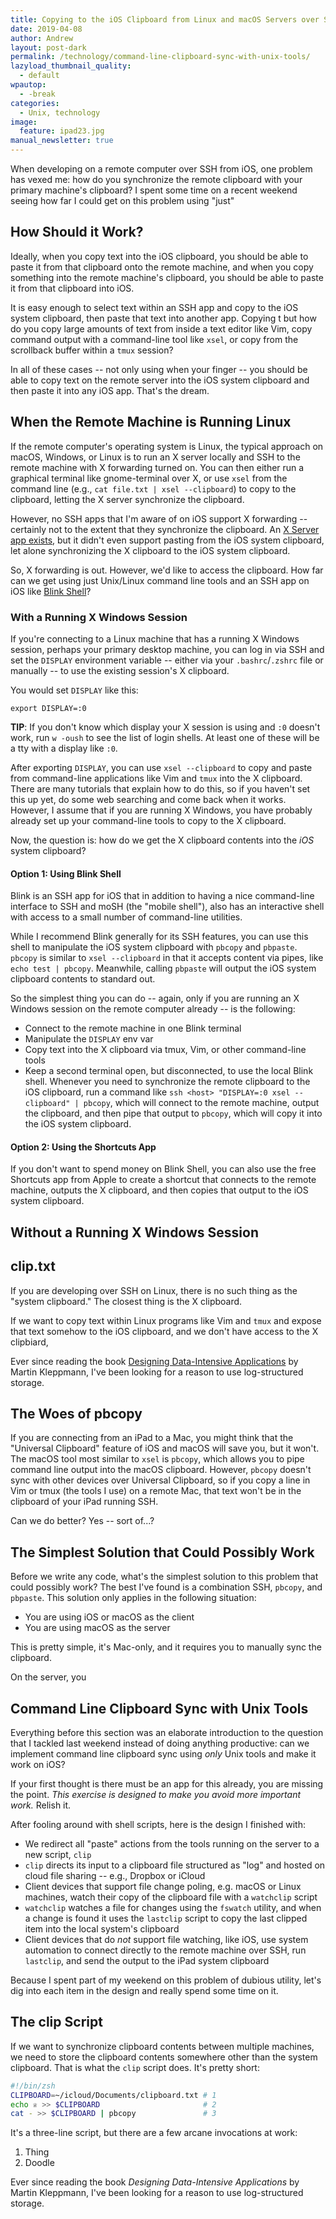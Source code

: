```yaml
---
title: Copying to the iOS Clipboard from Linux and macOS Servers over SSH
date: 2019-04-08
author: Andrew
layout: post-dark
permalink: /technology/command-line-clipboard-sync-with-unix-tools/
lazyload_thumbnail_quality:
  - default
wpautop:
  - -break
categories:
  - Unix, technology
image:
  feature: ipad23.jpg
manual_newsletter: true
---
```


When developing on a remote computer over SSH from iOS, one problem has vexed me: how do you synchronize the remote clipboard with your primary machine's clipboard? I spent some time on a recent weekend seeing how far I could get on this problem using "just" 

## How Should it Work?

Ideally, when you copy text into the iOS clipboard, you should be able to paste it from that clipboard onto the remote machine, and when you copy something into the remote machine's clipboard, you should be able to paste it from that clipboard into iOS.

It is easy enough to select text within an SSH app and copy to the iOS system clipboard, then paste that text into another app. Copying t but how do you copy large amounts of text from inside a text editor like Vim, copy command output with a command-line tool like `xsel`, or copy from the scrollback buffer within a  `tmux` session?

In all of these cases -- not only using when your finger -- you should be able to copy text on the remote server into the iOS system clipboard and then paste it into any iOS app. That's the dream.

## When the Remote Machine is Running Linux

If the remote computer's operating system is Linux, the typical approach on macOS, Windows, or Linux is to run an X server locally and SSH to the remote machine with X forwarding turned on. You can then either run a graphical terminal like gnome-terminal over X, or use `xsel` from the command line (e.g., `cat file.txt | xsel --clipboard`) to copy to the clipboard, letting the X server synchronize the clipboard.

However, no SSH apps that I'm aware of on iOS support X forwarding -- certainly not to the extent that they synchronize the clipboard. An [X Server app exists](https://itunes.apple.com/us/app/id1440418587#?platform=ipad), but it didn't even support pasting from the iOS system clipboard, let alone synchronizing the X clipboard to the iOS system clipboard.

So, X forwarding is out. However, we'd like to access the clipboard. How far can we get using just Unix/Linux command line tools and an SSH app on iOS like [Blink Shell](https://www.blink.sh)?

### With a Running X Windows Session

If you're connecting to a Linux machine that has a running X Windows session, perhaps your primary desktop machine, you can log in via SSH and set the `DISPLAY` environment variable -- either via your `.bashrc`/`.zshrc` file or manually -- to use the existing session's X clipboard.

You would set `DISPLAY` like this:

    export DISPLAY=:0

**TIP**: If you don't know which display your X session is using and `:0` doesn't work, run `w -oush` to see the list of login shells. At least one of these will be a tty with a display like `:0`.

After exporting `DISPLAY`, you can use `xsel --clipboard` to copy and paste from command-line applications like Vim and `tmux` into the X clipboard. There are many tutorials that explain how to do this, so if you haven't set this up yet, do some web searching and come back when it works. However, I assume that if you are running X Windows, you have probably already set up your command-line tools to copy to the X clipboard.

Now, the question is: how do we get the X clipboard contents into the _iOS_ system clipboard?

#### Option 1: Using Blink Shell

Blink is an SSH app for iOS that in addition to having a nice command-line interface to SSH and moSH (the "mobile shell"), also has an interactive shell with access to a small number of command-line utilities.

While I recommend Blink generally for its SSH features, you can use this shell to manipulate the iOS system clipboard with `pbcopy` and `pbpaste`. `pbcopy` is similar to `xsel --clipboard` in that it accepts content via pipes, like `echo test | pbcopy`. Meanwhile, calling `pbpaste` will output the iOS system clipboard contents to standard out.

So the simplest thing you can do -- again, only if you are running an X Windows session on the remote computer already -- is the following:

- Connect to the remote machine in one Blink terminal
- Manipulate the `DISPLAY` env var
- Copy text into the X clipboard via tmux, Vim, or other command-line tools
- Keep a second terminal open, but disconnected, to use the local Blink shell. Whenever you need to synchronize the remote clipboard to the iOS clipboard, run a command like `ssh <host> "DISPLAY=:0 xsel --clipboard" | pbcopy`, which will connect to the remote machine, output the clipboard, and then pipe that output to `pbcopy`, which will copy it into the iOS system clipboard.

<!-- TODO: Gif/screenshot; needs X Windows running somewhere -->

#### Option 2: Using the Shortcuts App

If you don't want to spend money on Blink Shell, you can also use the free Shortcuts app from Apple to create a shortcut that connects to the remote machine, outputs the X clipboard, and then copies that output to the iOS system clipboard.



## Without a Running X Windows Session


## clip.txt

If you are developing over SSH on Linux, there is no such thing as the "system clipboard." The closest thing is the X clipboard.

If we want to copy text within Linux programs like Vim and `tmux` and expose that text somehow to the iOS clipboard, and we don't have access to the X clipbiard,

Ever since reading the book [Designing Data-Intensive Applications](https://www.amazon.com/Designing-Data-Intensive-Applications-Reliable-Maintainable/dp/1449373321) by Martin Kleppmann, I've been looking for a reason to use log-structured storage.

## The Woes of pbcopy

If you are connecting from an iPad to a Mac, you might think that the "Universal Clipboard" feature of iOS and macOS will save you, but it won't. The macOS tool most similar to `xsel` is `pbcopy`, which allows you to pipe command line output into the macOS clipboard. However, `pbcopy` doesn't sync with other devices over Universal Clipboard, so if you copy a line in Vim or tmux (the tools I use) on a remote Mac, that text won't be in the clipboard of your iPad running SSH.

Can we do better? Yes -- sort of...?

## The Simplest Solution that Could Possibly Work

Before we write any code, what's the simplest solution to this problem that could possibly work? The best I've found is a combination SSH, `pbcopy`, and `pbpaste`. This solution only applies in the following situation:

- You are using iOS or macOS as the client
- You are using macOS as the server

This is pretty simple, it's Mac-only, and it requires you to manually sync the clipboard.

On the server, you 


## Command Line Clipboard Sync with Unix Tools

Everything before this section was an elaborate introduction to the question that I tackled last weekend instead of doing anything productive: can we implement command line clipboard sync using _only_ Unix tools and make it work on iOS?

If your first thought is there must be an app for this already, you are missing the point. _This exercise is designed to make you avoid more important work._ Relish it.

After fooling around with shell scripts, here is the design I finished with:

- We redirect all "paste" actions from the tools running on the server to a new script, `clip`
- `clip` directs its input to a clipboard file structured as "log" and hosted on cloud file sharing -- e.g., Dropbox or iCloud
- Client devices that support file change poling, e.g. macOS or Linux machines, watch their copy of the clipboard file with a `watchclip` script
- `watchclip` watches a file for changes using the `fswatch` utility, and when a change is found it uses the `lastclip` script to copy the last clipped item into the local system's clipboard
- Client devices that do _not_ support file watching, like iOS, use system automation to connect directly to the remote machine over SSH, run `lastclip`, and send the output to the iPad system clipboard

Because I spent part of my weekend on this problem of dubious utility, let's dig into each item in the design and really spend some time on it.

## The clip Script

If we want to synchronize clipboard contents between multiple machines, we need to store the clipboard contents somewhere other than the system clipboard. That is what the `clip` script does. It's pretty short:

```bash
#!/bin/zsh
CLIPBOARD=~/icloud/Documents/clipboard.txt # 1
echo ♕ >> $CLIPBOARD                       # 2
cat - >> $CLIPBOARD | pbcopy               # 3

```

It's a three-line script, but there are a few arcane invocations at work:

1. Thing
2. Doodle

Ever since reading the book _Designing Data-Intensive Applications_ by Martin Kleppmann, I've been looking for a reason to use log-structured storage.
